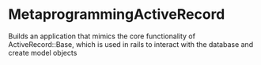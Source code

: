 # MetaprogrammingActiveRecord

Builds an application that mimics the core functionality of ActiveRecord::Base, which is used in rails to interact with the database and create model objects
